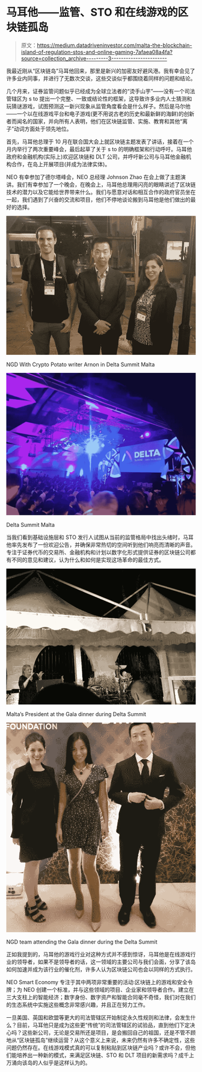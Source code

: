 # 马耳他——监管、STO 和在线游戏的区块链孤岛

> 原文：<https://medium.datadriveninvestor.com/malta-the-blockchain-island-of-regulation-stos-and-online-gaming-7afaea08a4fa?source=collection_archive---------3----------------------->

我最近刚从“区块链岛”马耳他回来，那里是新兴的加密友好避风港。我有幸会见了许多业内同事，并进行了无数次交谈，这些交谈似乎都围绕着同样的问题和结论。

几个月来，证券监管问题似乎已经成为全球立法者的“烫手山芋”——没有一个司法管辖区为 s to 提出一个完整、一致或结论性的框架，这导致许多业内人士猜测和玩猜谜游戏，试图预测这一新兴现象从监管角度看会是什么样子。然后是马尔他——一个以在线游戏平台和电子游戏(更不用说古老的历史和最新鲜的海鲜)的创新者而闻名的国家，并向所有人表明，他们在区块链监管、实施、教育和其他“离子”动词方面处于领先地位。

首先，马耳他总理于 10 月在联合国大会上就区块链主题发表了讲话，接着在一个月内举行了两次重要峰会，最后起草了关于 s to 的明确框架和行动呼吁。马耳他政府和金融机构(实际上)欢迎区块链和 DLT 公司，并呼吁新公司与马耳他金融机构合作，在岛上开展项目(并成为法律实体)。

NEO 有幸参加了德尔塔峰会，NEO 总经理 Johnson Zhao 在会上做了主题演讲。我们有幸参加了一个晚会，在晚会上，马耳他总理用闪亮的眼睛讲述了区块链技术的潜力以及它能给世界带来什么。我们与愿意对话和相互合作的政府官员坐在一起，我们遇到了兴奋的交流和项目，他们不停地谈论搬到马耳他是他们做出的最好的选择。

![](img/f1498c1843a0308ce46ef87ee84f664f.png)

NGD With Crypto Potato writer Arnon in Delta Summit Malta

![](img/407a2bbb97ec455ba09c91977294781d.png)

Delta Summit Malta

当我们看到基础设施层和 STO 发行人试图从当前的监管格局中找出头绪时，马耳他率先发布了一份欢迎公告，并确保非常热切的空间听到他们响亮而清晰的声音。专注于证券代币的交易所、金融机构和计划以数字化形式提供证券的区块链公司都有不同的意见和建议，认为什么和如何是实现这场革命的最佳方式。

![](img/5e5a5db4db795d88ca25b4528926dbdf.png)

Malta’s President at the Gala dinner during Delta Summit

![](img/2e71c276e8025aac478866e2b689a34c.png)

NGD team attending the Gala dinner during the Delta Summit

正如我提到的，马耳他的游戏行业对这种方式并不感到惊讶，马耳他是在线游戏行业的领导者，如果不是领导者的话，这一领域的主要公司与我们会面，分享了该岛如何加速并成为该行业的催化剂，许多人认为区块链公司也会以同样的方式执行。

NEO Smart Economy 专注于其中两项非常重要的活动:区块链上的游戏和安全令牌；为 NEO 创建一个标准，并与这些领域的项目、企业家和领导者合作。建立在三大支柱上的智能经济；数字身份、数字资产和智能合同毫不奇怪，我们对在我们的生态系统中实施这些概念非常感兴趣，并且正在努力工作。

一旦美国、英国和欧盟等更大的司法管辖区开始制定永久性规则和法律，会发生什么？目前，马耳他只是成为这些更“传统”的司法管辖区的试验品，直到他们下定决心吗？这些新公司，无论是交易所还是项目，是会搬回自己的祖国，还是不管不顾地从“区块链孤岛”继续运营？从这个意义上来说，未来仍然有许多不确定性，这些问题仍然存在。在线游戏模式真的可以复制粘贴到区块链产业吗？或许不会，但他们能培养出一种新的模式，来满足区块链、STO 和 DLT 项目的新需求吗？成千上万涌向该岛的人似乎是这样认为的。